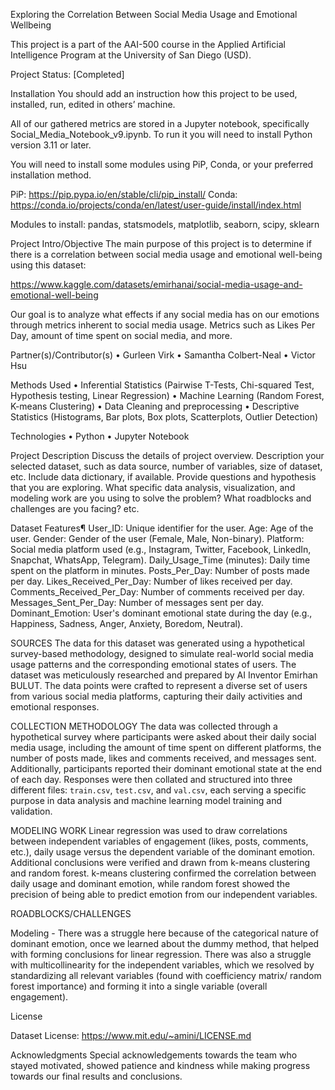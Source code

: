 Exploring the Correlation Between Social Media Usage and Emotional Wellbeing

This project is a part of the AAI-500 course in the Applied Artificial Intelligence Program at the
University of San Diego (USD).

Project Status: [Completed]

Installation
You should add an instruction how this project to be used, installed, run, edited in others’
machine.

All of our gathered metrics are stored in a Jupyter notebook, specifically Social_Media_Notebook_v9.ipynb. To run it you will need to install Python version 3.11 or later.

You will need to install some modules using PiP, Conda, or your preferred installation method. 

PiP: https://pip.pypa.io/en/stable/cli/pip_install/
Conda: https://conda.io/projects/conda/en/latest/user-guide/install/index.html

Modules to install: pandas, statsmodels, matplotlib, seaborn, scipy, sklearn

Project Intro/Objective
The main purpose of this project is to determine if there is a correlation between social media usage and emotional well-being using this dataset:

https://www.kaggle.com/datasets/emirhanai/social-media-usage-and-emotional-well-being

Our goal is to analyze what effects if any social media has on our emotions through metrics inherent to social media usage. Metrics such as Likes Per Day,
amount of time spent on social media, and more.

Partner(s)/Contributor(s)
• Gurleen Virk
• Samantha Colbert-Neal
• Victor Hsu

Methods Used
• Inferential Statistics (Pairwise T-Tests, Chi-squared Test, Hypothesis testing, Linear Regression)
• Machine Learning (Random Forest, K-means Clustering)
• Data Cleaning and preprocessing
• Descriptive Statistics (Histograms, Bar plots, Box plots, Scatterplots, Outlier Detection)

Technologies
• Python
• Jupyter Notebook

Project Description
Discuss the details of project overview. Description your selected dataset, such as data source,
number of variables, size of dataset, etc. Include data dictionary, if available. Provide questions
and hypothesis that you are exploring. What specific data analysis, visualization, and modeling
work are you using to solve the problem? What roadblocks and challenges are you facing? etc.

Dataset Features¶
User_ID: Unique identifier for the user.
Age: Age of the user.
Gender: Gender of the user (Female, Male, Non-binary).
Platform: Social media platform used (e.g., Instagram, Twitter, Facebook, LinkedIn, Snapchat, WhatsApp, Telegram).
Daily_Usage_Time (minutes): Daily time spent on the platform in minutes.
Posts_Per_Day: Number of posts made per day.
Likes_Received_Per_Day: Number of likes received per day.
Comments_Received_Per_Day: Number of comments received per day.
Messages_Sent_Per_Day: Number of messages sent per day.
Dominant_Emotion: User's dominant emotional state during the day (e.g., Happiness, Sadness, Anger, Anxiety, Boredom, Neutral).

SOURCES
The data for this dataset was generated using a hypothetical survey-based methodology, designed to simulate real-world social media usage patterns and the corresponding emotional states of users. The dataset was meticulously researched and prepared by AI Inventor Emirhan BULUT. The data points were crafted to represent a diverse set of users from various social media platforms, capturing their daily activities and emotional responses.

COLLECTION METHODOLOGY
The data was collected through a hypothetical survey where participants were asked about their daily social media usage, including the amount of time spent on different platforms, the number of posts made, likes and comments received, and messages sent. Additionally, participants reported their dominant emotional state at the end of each day. Responses were then collated and structured into three different files: `train.csv`, `test.csv`, and `val.csv`, each serving a specific purpose in data analysis and machine learning model training and validation.

MODELING WORK
Linear regression was used to draw correlations between independent variables of engagement (likes, posts, comments, etc.), daily usage versus the dependent variable of the dominant emotion.
Additional conclusions were verified and drawn from k-means clustering and random forest. k-means clustering confirmed the correlation between daily usage and dominant emotion, while random forest showed the precision of being able to predict emotion from our independent variables.

ROADBLOCKS/CHALLENGES

Modeling - There was a struggle here because of the categorical nature of dominant emotion, once we learned about the dummy method, that helped with forming conclusions for linear regression. There was also a struggle with multicollinearity for the independent variables, which we resolved by standardizing all relevant variables (found with coefficiency matrix/ random forest importance) and forming it into a single variable (overall engagement).

License

Dataset License: https://www.mit.edu/~amini/LICENSE.md

Acknowledgments
Special acknowledgements towards the team who stayed motivated, showed patience and kindness while making progress towards our final results and conclusions.
